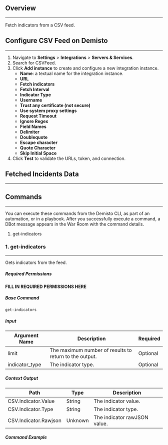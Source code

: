 ## Overview
---

Fetch indicators from a CSV feed.
 

## Configure CSV Feed on Demisto
---


1. Navigate to __Settings__ > __Integrations__ > __Servers & Services__.
2. Search for CSVFeed.
3. Click __Add instance__ to create and configure a new integration instance.
    * __Name__: a textual name for the integration instance.
    * __URL__
    * __Fetch indicators__
    * __Fetch Interval__
    * __Indicator Type__ 
    * __Username__
    * __Trust any certificate (not secure)__
    * __Use system proxy settings__
    * __Request Timeout__
    * __Ignore Regex__
    * __Field Names__
    * __Delimiter__
    * __Doublequote__
    * __Escape character__
    * __Quote Character__
    * __Skip Initial Space__
4. Click __Test__ to validate the URLs, token, and connection.
## Fetched Incidents Data
---

## Commands
---
You can execute these commands from the Demisto CLI, as part of an automation, or in a playbook.
After you successfully execute a command, a DBot message appears in the War Room with the command details.
1. get-indicators
### 1. get-indicators
---
Gets indicators from the feed.
##### Required Permissions
**FILL IN REQUIRED PERMISSIONS HERE**
##### Base Command

`get-indicators`
##### Input

| **Argument Name** | **Description** | **Required** |
| --- | --- | --- |
| limit | The maximum number of results to return to the output. | Optional | 
| indicator_type | The indicator type. | Optional | 


##### Context Output

| **Path** | **Type** | **Description** |
| --- | --- | --- |
| CSV.Indicator.Value | String | The indicator value. | 
| CSV.Indicator.Type | String | The indicator type. | 
| CSV.Indicator.Rawjson | Unknown | The indicator rawJSON value. | 


##### Command Example
``` ```

